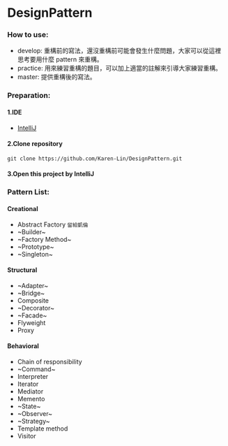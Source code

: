 # DesignPattern

### How to use:
* develop: 重構前的寫法，還沒重構前可能會發生什麼問題，大家可以從這裡思考要用什麼 pattern 來重構。
* practice: 用來練習重構的題目，可以加上適當的註解來引導大家練習重構。
* master: 提供重構後的寫法。


### Preparation:
#### 1.IDE 
* [IntelliJ](https://www.jetbrains.com/idea/)

#### 2.Clone repository
<pre><code>git clone https://github.com/Karen-Lin/DesignPattern.git</pre></code>

#### 3.Open this project by IntelliJ

### Pattern List:

#### Creational
*  Abstract Factory ` 留給凱倫 `
*  ~Builder~
*  ~Factory Method~
*  ~Prototype~
*  ~Singleton~

#### Structural
*  ~Adapter~
*  ~Bridge~
*  Composite
*  ~Decorator~
*  ~Facade~
*  Flyweight
*  Proxy

#### Behavioral
*  Chain of responsibility
*  ~Command~
*  Interpreter
*  Iterator
*  Mediator
*  Memento
*  ~State~
*  ~Observer~
*  ~Strategy~
*  Template method
*  Visitor
